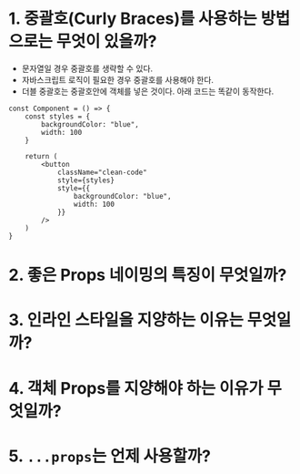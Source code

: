 # 1. 중괄호(Curly Braces)를 사용하는 방법으로는 무엇이 있을까?

- 문자열일 경우 중괄호를 생략할 수 있다.
- 자바스크립트 로직이 필요한 경우 중괄호를 사용해야 한다.
- 더블 중괄호는 중괄호안에 객체를 넣은 것이다. 아래 코드는 똑같이 동작한다.

```
const Component = () => {
    const styles = {
        backgroundColor: "blue",
        width: 100
    }

    return (
        <button
            className="clean-code"
            style={styles}
            style={{
                backgroundColor: "blue",
                width: 100
            }}
        />
    )
}
```

# 2. 좋은 Props 네이밍의 특징이 무엇일까?

# 3. 인라인 스타일을 지양하는 이유는 무엇일까?

# 4. 객체 Props를 지양해야 하는 이유가 무엇일까?

# 5. `...props`는 언제 사용할까?
